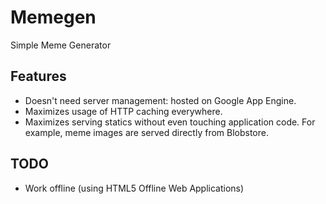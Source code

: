# Memegen

Simple Meme Generator

## Features
* Doesn't need server management: hosted on Google App Engine.
* Maximizes usage of HTTP caching everywhere.
* Maximizes serving statics without even touching application code.
  For example, meme images are served directly from Blobstore.

## TODO

* Work offline (using HTML5 Offline Web Applications)
